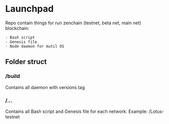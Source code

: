 # Launchpad
Repo contain things for run zenchain (testnet, beta net, main net) blockchain:

    - Bash script
    - Genesis file
    - Node daemon for mutil OS

## Folder struct
### /build
Contains all daemon with versions tag
### /...
Contains all Bash script and Genesis file for each network. Example: /Lotus-testnet
